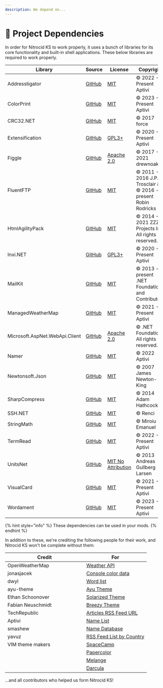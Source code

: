 ```yaml
---
description: We depend on...
---
```


# 🧱 Project Dependencies

In order for Nitrocid KS to work properly, it uses a bunch of libraries for its core functionality and built-in shell applications. These below libraries are required to work properly.

<table><thead><tr><th width="244">Library</th><th width="93">Source</th><th width="177">License</th><th>Copyright</th></tr></thead><tbody><tr><td>Addresstigator</td><td><a href="https://github.com/Aptivi/Addresstigator/">GitHub</a></td><td><a href="https://github.com/Aptivi/Addresstigator/blob/main/LICENSE.txt">MIT</a></td><td>© 2022 - Present Aptivi</td></tr><tr><td>ColorPrint</td><td><a href="https://github.com/Aptivi/ColorPrint">GitHub</a></td><td><a href="https://github.com/Aptivi/ColorPrint/blob/main/LICENSE.txt">MIT</a></td><td>© 2023 - Present Aptivi</td></tr><tr><td>CRC32.NET</td><td><a href="https://github.com/force-net/CRC32.NET">GitHub</a></td><td><a href="https://github.com/force-net/Crc32.NET/blob/develop/LICENSE">MIT</a></td><td>© 2017 force</td></tr><tr><td>Extensification</td><td><a href="https://github.com/Aptivi/Extensification/">GitHub</a></td><td><a href="https://github.com/Aptivi/Extensification/blob/master/LICENSE">GPL3+</a></td><td>© 2020 - Present Aptivi</td></tr><tr><td>Figgle</td><td><a href="https://github.com/drewnoakes/figgle">GitHub</a></td><td><a href="https://github.com/drewnoakes/figgle/blob/master/LICENSE">Apache 2.0</a></td><td>© 2017 - 2021 drewnoakes</td></tr><tr><td>FluentFTP</td><td><a href="https://github.com/robinrodricks/FluentFTP">GitHub</a></td><td><a href="https://github.com/robinrodricks/FluentFTP/blob/master/LICENSE.TXT">MIT</a></td><td>© 2011 - 2016 J.P. Trosclair &#x26; © 2016 - present Robin Rodricks</td></tr><tr><td>HtmlAgilityPack</td><td><a href="https://github.com/zzzprojects/html-agility-pack/">GitHub</a></td><td><a href="https://github.com/zzzprojects/html-agility-pack/blob/master/LICENSE">MIT</a></td><td>© 2014 - 2021 ZZZ Projects Inc. All rights reserved.</td></tr><tr><td>Inxi.NET</td><td><a href="https://github.com/Aptivi/Inxi.NET/">GitHub</a></td><td><a href="https://github.com/Aptivi/Inxi.NET/blob/master/LICENSE">GPL3+</a></td><td>© 2020 - Present Aptivi</td></tr><tr><td>MailKit</td><td><a href="https://github.com/jstedfast/MailKit/">GitHub</a></td><td><a href="https://github.com/jstedfast/MailKit/blob/master/LICENSE">MIT</a></td><td>© 2013 - present .NET Foundation and Contributors</td></tr><tr><td>ManagedWeatherMap</td><td><a href="https://github.com/Aptivi/ManagedWeatherMap/">GitHub</a></td><td><a href="https://github.com/Aptivi/ManagedWeatherMap/blob/main/LICENSE.txt">MIT</a></td><td>© 2021 - Present Aptivi</td></tr><tr><td>Microsoft.AspNet.WebApi.Client</td><td><a href="https://github.com/aspnet/aspnetwebstack">GitHub</a></td><td><a href="https://github.com/aspnet/AspNetWebStack/blob/main/LICENSE.txt">Apache 2.0</a></td><td>© .NET Foundation. All rights reserved.</td></tr><tr><td>Namer</td><td><a href="https://github.com/Aptivi/Namer">GitHub</a></td><td><a href="https://github.com/Aptivi/Namer/blob/main/LICENSE.txt">MIT</a></td><td>© 2022 Aptivi</td></tr><tr><td>Newtonsoft.Json</td><td><a href="https://github.com/JamesNK/Newtonsoft.Json">GitHub</a></td><td><a href="https://github.com/JamesNK/Newtonsoft.Json/blob/master/LICENSE.md">MIT</a></td><td>© 2007 James Newton-King</td></tr><tr><td>SharpCompress</td><td><a href="https://github.com/adamhathcock/sharpcompress">GitHub</a></td><td><a href="https://github.com/adamhathcock/sharpcompress/blob/master/LICENSE.txt">MIT</a></td><td>© 2014 Adam Hathcock</td></tr><tr><td>SSH.NET</td><td><a href="https://github.com/sshnet/SSH.NET/">GitHub</a></td><td><a href="https://github.com/sshnet/SSH.NET/blob/develop/LICENSE">MIT</a></td><td>© Renci</td></tr><tr><td>StringMath</td><td><a href="https://github.com/miroiu/string-math">GitHub</a></td><td><a href="https://github.com/miroiu/string-math/blob/dev/LICENSE">MIT</a></td><td>© Miroiu Emanuel</td></tr><tr><td>TermRead</td><td><a href="https://github.com/Aptivi/TermRead/">GitHub</a></td><td><a href="https://github.com/Aptivi/TermRead/blob/master/LICENSE">MIT</a></td><td>© 2022 - Present Aptivi</td></tr><tr><td>UnitsNet</td><td><a href="https://github.com/angularsen/UnitsNet">GitHub</a></td><td><a href="https://github.com/angularsen/UnitsNet/blob/master/LICENSE">MIT No Attribution</a></td><td>© 2013 Andreas Gullberg Larsen</td></tr><tr><td>VisualCard</td><td><a href="https://github.com/Aptivi/VisualCard">GitHub</a></td><td><a href="https://github.com/Aptivi/VisualCard/blob/main/LICENSE.txt">MIT</a></td><td>© 2021 - Present Aptivi</td></tr><tr><td>Wordament</td><td><a href="https://github.com/Aptivi/Wordament/">GitHub</a></td><td><a href="https://github.com/Aptivi/Wordament/blob/main/LICENSE">MIT</a></td><td>© 2023 - Present Aptivi</td></tr></tbody></table>

{% hint style="info" %}
These dependencies can be used in your mods.
{% endhint %}

In addition to these, we're crediting the following people for their work, and Nitrocid KS won't be complete without them:

<table><thead><tr><th width="244">Credit</th><th>For</th></tr></thead><tbody><tr><td>OpenWeatherMap</td><td><a href="https://openweathermap.org/api">Weather API</a></td></tr><tr><td>jonasjacek</td><td><a href="https://jonasjacek.github.io/colors/">Console color data</a></td></tr><tr><td>dwyl</td><td><a href="https://github.com/dwyl/english-words">Word list</a></td></tr><tr><td>ayu-theme</td><td><a href="https://github.com/ayu-theme">Ayu Theme</a></td></tr><tr><td>Ethan Schoonover</td><td><a href="https://ethanschoonover.com/solarized/">Solarized Theme</a></td></tr><tr><td>Fabian Neuschmidt</td><td><a href="https://github.com/fneu/breezy">Breezy Theme</a></td></tr><tr><td>TechRepublic</td><td><a href="https://www.techrepublic.com/rssfeeds/articles/">Articles RSS Feed URL</a></td></tr><tr><td>Aptivi</td><td><a href="https://github.com/Aptivi/NamesList">Name List</a></td></tr><tr><td>smashew</td><td><a href="https://github.com/smashew/NameDatabases">Name Database</a></td></tr><tr><td>yavuz</td><td><a href="https://github.com/yavuz/news-feed-list-of-countries/">RSS Feed List by Country</a></td></tr><tr><td>VIM theme makers</td><td><a href="https://github.com/jaredgorski/SpaceCamp">SpaceCamp</a></td></tr><tr><td></td><td><a href="https://github.com/NLKNguyen/papercolor-theme">Papercolor</a></td></tr><tr><td></td><td><a href="https://github.com/savq/melange">Melange</a></td></tr><tr><td></td><td><a href="https://github.com/doums/darcula">Darcula</a></td></tr></tbody></table>

...and all contributors who helped us form Nitrocid KS!

